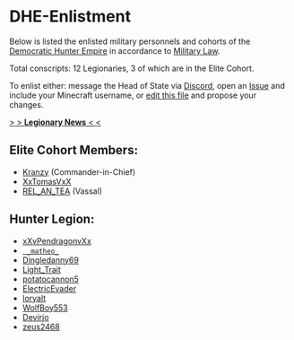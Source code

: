 # DHE-Enlistment

Below is listed the enlisted military personnels and cohorts of the [Democratic Hunter Empire](http://pendragonii.github.io/site/empire.html) in accordance to [Military Law](https://pendragonii.github.io/site/laws.html#military_law).

Total conscripts: 12 Legionaries, 3 of which are in the Elite Cohort.


To enlist either: message the Head of State via [Discord](https://discord.gg/FpPjcZt), open an [Issue](https://github.com/PendragonII/DHE-Enlistment/issues) and include your Minecraft username, or [edit this file](contributing.md) and propose your changes.


[> > **Legionary News** < <](https://github.com/PendragonII/DHE-Enlistment/blob/master/news.md)


## Elite Cohort Members:
- [Kranzy](https://namemc.com/profile/ce088023-21fa-493a-b080-c8177879bf4f) (Commander-in-Chief)
- [XxTomasVxX](https://namemc.com/profile/1d408d8c-0818-4a92-9dac-078e7691dbfd)
- [REL_AN_TEA](https://namemc.com/profile/4a79e2ce-4d73-4a04-985c-cb2fb6d6cce5) (Vassal)


## Hunter Legion:
- [xXvPendragonvXx](https://namemc.com/profile/d4e6b6cb-1371-4486-bbf3-5d71a53a9c50)
- [` _matheo_`](https://namemc.com/profile/40b0a0b7-06c8-4559-ba5f-1451f2d2e6ee)
- [Dingledanny69](https://namemc.com/profile/bc24b5dd-d7df-41c5-8084-8ad7ae1ba735)
- [Light_Trait](https://namemc.com/profile/622c377d-067c-4a57-8a5d-97c93b3941b9)
- [potatocannon5](https://namemc.com/profile/a4b10d54-c829-4834-bf09-48f3f274e282)
- [ElectricEvader](https://namemc.com/profile/7de6da1a-dcc3-4023-9953-654f19f88b0b)
- [loryalt](https://namemc.com/profile/ce72d0e6-8f81-4b08-ae96-de6b44da182d)
- [WolfBoy553](https://namemc.com/profile/4a506691-7a81-49f8-8bb1-71388025a148)
- [Devirjo](https://namemc.com/profile/e3deca11-4697-40d0-9098-6a7fd0ebe06a)
- [zeus2468](https://namemc.com/profile/c7995ae9-7b2d-471b-8458-ab32ac4bb84d)

